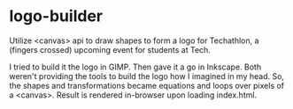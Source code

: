 logo-builder
============

Utilize &lt;canvas> api to draw shapes to form a logo for Techathlon, a (fingers crossed) upcoming event for students at Tech. 

I tried to build it the logo in GIMP. Then gave it a go in Inkscape. Both weren't providing the tools to build the logo how I imagined in my head. So, the shapes and transformations became equations and loops over pixels of a &lt;canvas>. Result is rendered in-browser upon loading index.html. 
